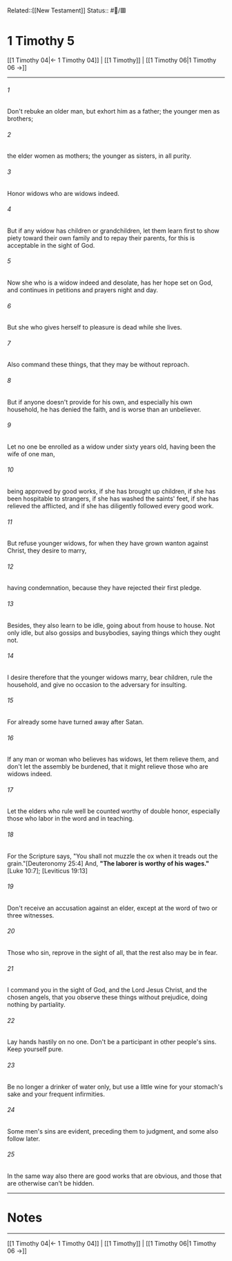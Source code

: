 Related::[[New Testament]]
Status:: #📖/🟥
# 1 Timothy 5

[[1 Timothy 04|← 1 Timothy 04]] | [[1 Timothy]] | [[1 Timothy 06|1 Timothy 06 →]]
***



###### 1 
Don't rebuke an older man, but exhort him as a father; the younger men as brothers; 

###### 2 
the elder women as mothers; the younger as sisters, in all purity. 

###### 3 
Honor widows who are widows indeed. 

###### 4 
But if any widow has children or grandchildren, let them learn first to show piety toward their own family and to repay their parents, for this is acceptable in the sight of God. 

###### 5 
Now she who is a widow indeed and desolate, has her hope set on God, and continues in petitions and prayers night and day. 

###### 6 
But she who gives herself to pleasure is dead while she lives. 

###### 7 
Also command these things, that they may be without reproach. 

###### 8 
But if anyone doesn't provide for his own, and especially his own household, he has denied the faith, and is worse than an unbeliever. 

###### 9 
Let no one be enrolled as a widow under sixty years old, having been the wife of one man, 

###### 10 
being approved by good works, if she has brought up children, if she has been hospitable to strangers, if she has washed the saints' feet, if she has relieved the afflicted, and if she has diligently followed every good work. 

###### 11 
But refuse younger widows, for when they have grown wanton against Christ, they desire to marry, 

###### 12 
having condemnation, because they have rejected their first pledge. 

###### 13 
Besides, they also learn to be idle, going about from house to house. Not only idle, but also gossips and busybodies, saying things which they ought not. 

###### 14 
I desire therefore that the younger widows marry, bear children, rule the household, and give no occasion to the adversary for insulting. 

###### 15 
For already some have turned away after Satan. 

###### 16 
If any man or woman who believes has widows, let them relieve them, and don't let the assembly be burdened, that it might relieve those who are widows indeed. 

###### 17 
Let the elders who rule well be counted worthy of double honor, especially those who labor in the word and in teaching. 

###### 18 
For the Scripture says, "You shall not muzzle the ox when it treads out the grain."<crossref intro="5:18">[Deuteronomy 25:4]</crossref> And, **"The laborer is worthy of his wages."**<crossref intro="5:18">[Luke 10:7]; [Leviticus 19:13]</crossref> 

###### 19 
Don't receive an accusation against an elder, except at the word of two or three witnesses. 

###### 20 
Those who sin, reprove in the sight of all, that the rest also may be in fear. 

###### 21 
I command you in the sight of God, and the Lord Jesus Christ, and the chosen angels, that you observe these things without prejudice, doing nothing by partiality. 

###### 22 
Lay hands hastily on no one. Don't be a participant in other people's sins. Keep yourself pure. 

###### 23 
Be no longer a drinker of water only, but use a little wine for your stomach's sake and your frequent infirmities. 

###### 24 
Some men's sins are evident, preceding them to judgment, and some also follow later. 

###### 25 
In the same way also there are good works that are obvious, and those that are otherwise can't be hidden.

---
# Notes


***
[[1 Timothy 04|← 1 Timothy 04]] | [[1 Timothy]] | [[1 Timothy 06|1 Timothy 06 →]]
